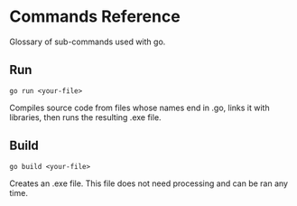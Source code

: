 # Commands Reference

Glossary of sub-commands used with go.

## Run

    go run <your-file>

Compiles source code from files whose names end in .go, links it with libraries, then runs the resulting .exe file.

## Build

    go build <your-file>

Creates an .exe file. This file does not need processing and can be ran any time.
